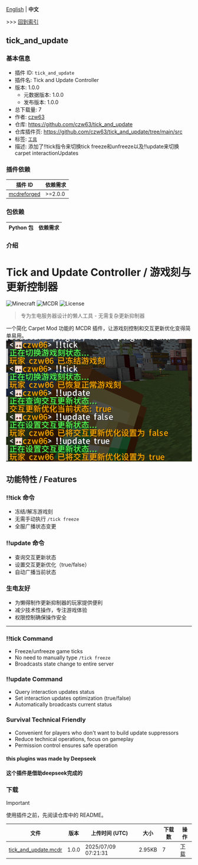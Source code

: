 [English](readme.md) | **中文**

\>\>\> [回到索引](/readme-zh_cn.md)

## tick_and_update

### 基本信息

- 插件 ID: `tick_and_update`
- 插件名: Tick and Update Controller
- 版本: 1.0.0
  - 元数据版本: 1.0.0
  - 发布版本: 1.0.0
- 总下载量: 7
- 作者: [czw63](https://github.com/czw63/)
- 仓库: https://github.com/czw63/tick_and_update
- 仓库插件页: https://github.com/czw63/tick_and_update/tree/main/src
- 标签: [`工具`](/labels/tool/readme-zh_cn.md)
- 描述: 添加了!!tick指令来切换tick freeze和unfreeze以及!!update来切换carpet interactionUpdates

### 插件依赖

| 插件 ID | 依赖需求 |
| --- | --- |
| [mcdreforged](https://github.com/Fallen-Breath/MCDReforged) | \>=2.0.0 |

### 包依赖

| Python 包 | 依赖需求 |
| --- | --- |

### 介绍

# Tick and Update Controller / 游戏刻与更新控制器

![Minecraft](https://img.shields.io/badge/Minecraft-1.20+-green?logo=minecraft)
![MCDR](https://img.shields.io/badge/MCDReforged-2.0+-blue)
![License](https://img.shields.io/badge/License-MIT-yellow)

> 专为生电服务器设计的懒人工具 - 无需复杂更新抑制器

一个简化 Carpet Mod 功能的 MCDR 插件，让游戏刻控制和交互更新优化变得简单易用。
![使用](https://raw.githubusercontent.com/czw63/tick_and_update/main/src/pic1.png)

## 功能特性 / Features

### !!tick 命令
- 冻结/解冻游戏刻
- 无需手动执行 `/tick freeze`
- 全服广播状态变更

### !!update 命令
- 查询交互更新状态
- 设置交互更新优化（true/false）
- 自动广播当前状态

### 生电友好
- 为懒得制作更新抑制器的玩家提供便利
- 减少技术性操作，专注游戏体验
- 权限控制确保操作安全

---

### !!tick Command
- Freeze/unfreeze game ticks
- No need to manually type `/tick freeze`
- Broadcasts state change to entire server

### !!update Command
- Query interaction updates status
- Set interaction updates optimization (true/false)
- Automatically broadcasts current status

### Survival Technical Friendly
- Convenient for players who don't want to build update suppressors
- Reduce technical operations, focus on gameplay
- Permission control ensures safe operation

#### this plugins was made by Deepseek
#### 这个插件是借助deepseek完成的

### 下载

> [!IMPORTANT]
> 使用插件之前，先阅读仓库中的 README。

| 文件 | 版本 | 上传时间 (UTC) | 大小 | 下载数 | 操作 |
| --- | --- | --- | --- | --- | --- |
| [tick_and_update.mcdr](https://github.com/czw63/tick_and_update/releases/tag/1.0.0) | 1.0.0 | 2025/07/09 07:21:31 | 2.95KB | 7 | [下载](https://github.com/czw63/tick_and_update/releases/download/1.0.0/tick_and_update.mcdr) |

